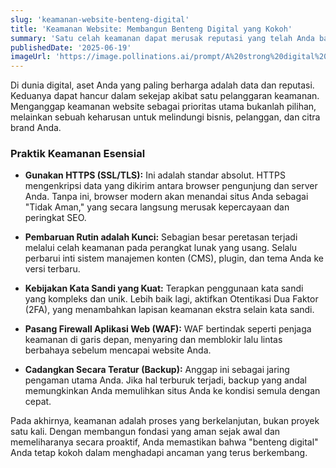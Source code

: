 ```yaml
---
slug: 'keamanan-website-benteng-digital'
title: 'Keamanan Website: Membangun Benteng Digital yang Kokoh'
summary: 'Satu celah keamanan dapat merusak reputasi yang telah Anda bangun bertahun-tahun. Memahami dan menerapkan praktik keamanan dasar adalah hal yang tidak bisa ditawar.'
publishedDate: '2025-06-19'
imageUrl: 'https://image.pollinations.ai/prompt/A%20strong%20digital%20castle%20or%20fortress%20with%20glowing%20shields%20and%20circuits,%20symbolizing%20website%20security,%20impenetrable?nologo=true&referrer=ariftirtana.my.id'
---
```


Di dunia digital, aset Anda yang paling berharga adalah data dan reputasi. Keduanya dapat hancur dalam sekejap akibat satu pelanggaran keamanan. Menganggap keamanan website sebagai prioritas utama bukanlah pilihan, melainkan sebuah keharusan untuk melindungi bisnis, pelanggan, dan citra brand Anda.

### Praktik Keamanan Esensial

* **Gunakan HTTPS (SSL/TLS):** Ini adalah standar absolut. HTTPS mengenkripsi data yang dikirim antara browser pengunjung dan server Anda. Tanpa ini, browser modern akan menandai situs Anda sebagai "Tidak Aman," yang secara langsung merusak kepercayaan dan peringkat SEO.

* **Pembaruan Rutin adalah Kunci:** Sebagian besar peretasan terjadi melalui celah keamanan pada perangkat lunak yang usang. Selalu perbarui inti sistem manajemen konten (CMS), plugin, dan tema Anda ke versi terbaru.

* **Kebijakan Kata Sandi yang Kuat:** Terapkan penggunaan kata sandi yang kompleks dan unik. Lebih baik lagi, aktifkan Otentikasi Dua Faktor (2FA), yang menambahkan lapisan keamanan ekstra selain kata sandi.

* **Pasang Firewall Aplikasi Web (WAF):** WAF bertindak seperti penjaga keamanan di garis depan, menyaring dan memblokir lalu lintas berbahaya sebelum mencapai website Anda.

* **Cadangkan Secara Teratur (Backup):** Anggap ini sebagai jaring pengaman utama Anda. Jika hal terburuk terjadi, backup yang andal memungkinkan Anda memulihkan situs Anda ke kondisi semula dengan cepat.

Pada akhirnya, keamanan adalah proses yang berkelanjutan, bukan proyek satu kali. Dengan membangun fondasi yang aman sejak awal dan memeliharanya secara proaktif, Anda memastikan bahwa "benteng digital" Anda tetap kokoh dalam menghadapi ancaman yang terus berkembang.
